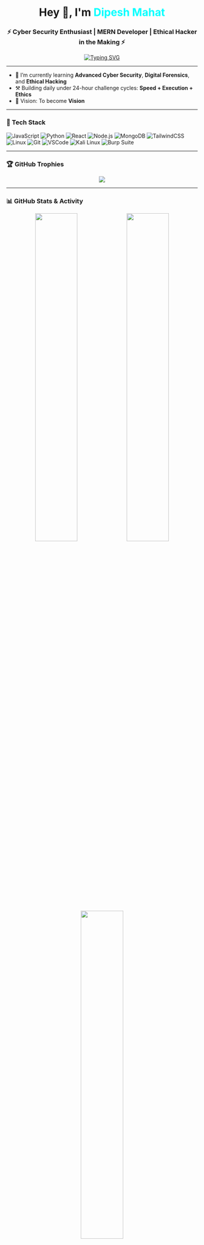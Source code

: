 <!-- Title Banner -->
<h1 align="center">Hey 👋, I'm <span style="color:#00ffff;">Dipesh Mahat</span></h1>
<h3 align="center">⚡ Cyber Security Enthusiast | MERN Developer | Ethical Hacker in the Making ⚡</h3>

<!-- Typing animation -->
<p align="center">
  <a href="https://github.com/Dipesh-Mahat">
    <img src="https://readme-typing-svg.herokuapp.com?font=Fira+Code&pause=1000&center=true&vCenter=true&width=500&lines=Full-Stack+Developer+%F0%9F%92%BB;Cyber+Security+Learner+%F0%9F%94%92;Bug+Bounty+Hunter+in+progress...;Lover+of+Discipline+%26+Focus" alt="Typing SVG" />
  </a>
</p>

---

<!-- Quick Overview -->
- 🌱 I’m currently learning **Advanced Cyber Security**, **Digital Forensics**, and **Ethical Hacking**
- ⚒️ Building daily under 24-hour challenge cycles: **Speed + Execution + Ethics**
- 🎯 Vision: To become **Vision**

---

### 🧰 Tech Stack
![JavaScript](https://img.shields.io/badge/-JavaScript-black?style=flat-square&logo=javascript)
![Python](https://img.shields.io/badge/-Python-black?style=flat-square&logo=python)
![React](https://img.shields.io/badge/-React-black?style=flat-square&logo=react)
![Node.js](https://img.shields.io/badge/-Node.js-black?style=flat-square&logo=node.js)
![MongoDB](https://img.shields.io/badge/-MongoDB-black?style=flat-square&logo=mongodb)
![TailwindCSS](https://img.shields.io/badge/-TailwindCSS-black?style=flat-square&logo=tailwind-css)
![Linux](https://img.shields.io/badge/-Linux-black?style=flat-square&logo=linux)
![Git](https://img.shields.io/badge/-Git-black?style=flat-square&logo=git)
![VSCode](https://img.shields.io/badge/-VSCode-black?style=flat-square&logo=visual-studio-code)
![Kali Linux](https://img.shields.io/badge/-Kali%20Linux-black?style=flat-square&logo=kalilinux)
![Burp Suite](https://img.shields.io/badge/-Burp%20Suite-black?style=flat-square&logo=burpsuite)

---

### 🏆 GitHub Trophies
<p align="center">
  <img src="https://github-profile-trophy.vercel.app/?username=Dipesh-Mahat&theme=tokyonight&no-frame=true&no-bg=true&margin-w=10&rank=SECRET,SSS,AAA,AA,A,B,C" />
</p>

---

### 📊 GitHub Stats & Activity
<p align="center">
  <img src="https://github-readme-stats.vercel.app/api?username=Dipesh-Mahat&show_icons=true&theme=tokyonight&count_private=true" width="47%" />
  <img src="https://github-readme-streak-stats.herokuapp.com?user=Dipesh-Mahat&theme=tokyonight" width="47%" />
  <img src="https://github-readme-stats.vercel.app/api/top-langs/?username=Dipesh-Mahat&layout=compact&theme=tokyonight" width="47%" />
</p>

---

### 🔥 Contribution Graph
<p align="center">
  <img src="https://github-readme-activity-graph.vercel.app/graph?username=Dipesh-Mahat&bg_color=1a1b27&color=00ffff&line=00ffff&point=00ffff&area=true&hide_border=true" />
</p>

---

### 📈 Profile Views
<p align="center">
  <img src="https://komarev.com/ghpvc/?username=Dipesh-Mahat&label=Profile%20views&color=brightgreen&style=flat" />
</p>

---

### 🤝 Let's Connect

- 🔗 Email: [dipesh.mahat.dev@gmail.com](mailto:dipesh.mahat.dev@gmail.com)

---

> _“Discipline. Vision. Integrity. This is how I build — this is how I live.”_

---
